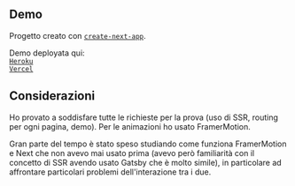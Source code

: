 ## Demo

Progetto creato con [`create-next-app`](https://github.com/vercel/next.js/tree/canary/packages/create-next-app).

Demo deployata qui: </br>
[`Heroku`](https://frozen-taiga-23779.herokuapp.com/)</br>
[`Vercel`](https://aquest-interview.vercel.app/)

## Considerazioni

Ho provato a soddisfare tutte le richieste per la prova (uso di SSR, routing per ogni pagina, demo).
Per le animazioni ho usato FramerMotion.

Gran parte del tempo è stato speso studiando come funziona FramerMotion e Next che non avevo mai usato prima (avevo però familiarità con il concetto di SSR avendo usato Gatsby che è molto simile), in particolare ad affrontare particolari problemi dell'interazione tra i due.
